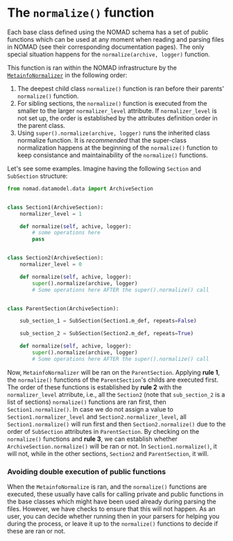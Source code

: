 # The `normalize()` function

Each base class defined using the NOMAD schema has a set of public functions which can be used at any moment when reading and parsing files in NOMAD (see their corresponding documentation pages). The only special situation happens for the `normalize(archive, logger)` function.

This function is ran within the NOMAD infrastructure by the [`MetainfoNormalizer`](https://github.com/nomad-coe/nomad/blob/develop/nomad/normalizing/metainfo.py) in the following order:

1. The deepest child class `normalize()` function is ran before their parents' `normalize()` function.
2. For sibling sections, the `normalize()` function is executed from the smaller to the larger `normalizer_level` attribute. If `normalizer_level` is not set up, the order is established by the attributes definition order in the parent class.
3. Using `super().normalize(archive, logger)` runs the inherited class normalize function. It is _recommended_ that the super-class normalization happens at the beginning of the `normalize()` function to keep consistance and maintainability of the `normalize()` functions.  <!--is this last phrase true?-->

Let's see some examples. Imagine having the following `Section` and `SubSection` structure:

```python
from nomad.datamodel.data import ArchiveSection


class Section1(ArchiveSection):
    normalizer_level = 1

    def normalize(self, achive, logger):
        # some operations here
        pass


class Section2(ArchiveSection):
    normalizer_level = 0

    def normalize(self, achive, logger):
        super().normalize(archive, logger)
        # Some operations here AFTER the super().normalize() call


class ParentSection(ArchiveSection):

    sub_section_1 = SubSection(Section1.m_def, repeats=False)

    sub_section_2 = SubSection(Section2.m_def, repeats=True)

    def normalize(self, achive, logger):
        super().normalize(archive, logger)
        # Some operations here AFTER the super().normalize() call
```

Now, `MetainfoNormalizer` will be ran on the `ParentSection`. Applying **rule 1**, the `normalize()` functions of the `ParentSection`'s childs are executed first. The order of these functions is established by **rule 2** with the `normalizer_level` atrribute, i.e., all the `Section2` (note that `sub_section_2` is a list of sections) `normalize()` functions are ran first, then `Section1.normalize()`. In case we do not assign a value to `Section1.normalizer_level` and `Section2.normalizer_level`, all `Section1.normalize()` will run first and then `Section2.normalize()` due to the order of `SubSection` attributes in `ParentSection`. By checking on the `normalize()` functions and **rule 3**, we can establish whether `ArchiveSection.normalize()` will be ran or not. In `Section1.normalize()`, it will not, while in the other sections, `Section2` and `ParentSection`, it will.


### Avoiding double execution of public functions

When the `MetainfoNormalize` is ran, and the `normalize()` functions are executed, these usually have calls for calling private and public functions in the base classes which might have been used already during parsing the files. However, we have checks to ensure that this will not happen. As an user, you can decide whether running then in your parsers for helping you during the process, or leave it up to the `normalize()` functions to decide if these are ran or not.


<!--
JMP: I realized we have to make sure that a function has not been used already. Probably we can use the m_cache for this, but most importantly: does this make sense? I.e., do we want to overwrite running public functions when normalize() is ran or do we want to avoid this? Maybe someone used wrongly the function, or do we simply overlook this and ignore it?
-->
